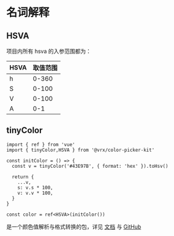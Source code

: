 # 名词解释

## HSVA

项目内所有 hsva 的入参范围都为：

<table class="font-bold text-center">
  <thead>
    <tr>
      <th>HSVA</th>
      <th>取值范围</th>
    </tr>
  </thead>
  <tbody>
    <tr>
      <td>h</td>
      <td>0-360</td>
    </tr>
    <tr>
      <td>S</td>
      <td>0-100</td>
    </tr>
    <tr>
      <td>V</td>
      <td>0-100</td>
    </tr>
    <tr>
      <td>A</td>
      <td>0-1</td>
    </tr>
  </tbody>
</table>

## tinyColor

```ts{1,4}
import { ref } from 'vue'
import { tinyColor,HSVA } from '@vrx/color-picker-kit'

const initColor = () => {
  const v = tinyColor('#43E97B', { format: 'hex' }).toHsv()

  return {
    ...v,
    s: v.s * 100,
    v: v.v * 100,
  }
}

const color = ref<HSVA>(initColor())
```

是一个颜色值解析与格式转换的包，详见 [文档](https://tinycolor.vercel.app/) 与 [GitHub](https://github.com/scttcper/tinycolor)
